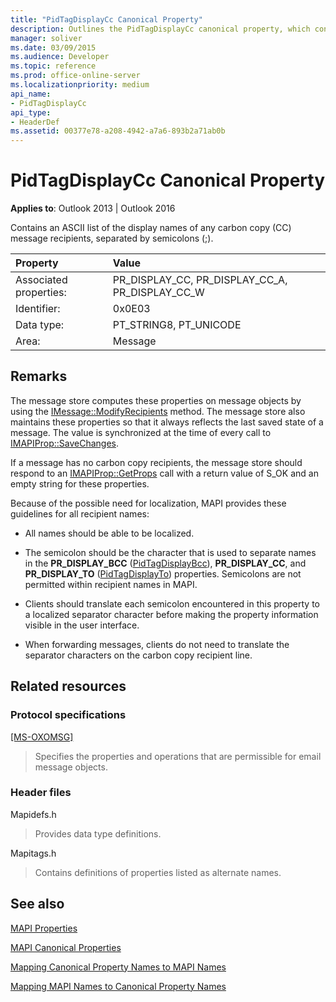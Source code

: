 ```yaml
---
title: "PidTagDisplayCc Canonical Property"
description: Outlines the PidTagDisplayCc canonical property, which contains an ASCII list of the display names of any carbon copy (CC) message recipients.
manager: soliver
ms.date: 03/09/2015
ms.audience: Developer
ms.topic: reference
ms.prod: office-online-server
ms.localizationpriority: medium
api_name:
- PidTagDisplayCc
api_type:
- HeaderDef
ms.assetid: 00377e78-a208-4942-a7a6-893b2a71ab0b
---
```


# PidTagDisplayCc Canonical Property

  
  
**Applies to**: Outlook 2013 | Outlook 2016 
  
Contains an ASCII list of the display names of any carbon copy (CC) message recipients, separated by semicolons (;). 
  
|Property |Value |
|:-----|:-----|
|Associated properties:  <br/> |PR_DISPLAY_CC, PR_DISPLAY_CC_A, PR_DISPLAY_CC_W  <br/> |
|Identifier:  <br/> |0x0E03  <br/> |
|Data type:  <br/> |PT_STRING8, PT_UNICODE  <br/> |
|Area:  <br/> |Message  <br/> |
   
## Remarks

The message store computes these properties on message objects by using the [IMessage::ModifyRecipients](imessage-modifyrecipients.md) method. The message store also maintains these properties so that it always reflects the last saved state of a message. The value is synchronized at the time of every call to [IMAPIProp::SaveChanges](imapiprop-savechanges.md). 
  
If a message has no carbon copy recipients, the message store should respond to an [IMAPIProp::GetProps](imapiprop-getprops.md) call with a return value of S_OK and an empty string for these properties. 
  
Because of the possible need for localization, MAPI provides these guidelines for all recipient names:
  
- All names should be able to be localized. 
    
- The semicolon should be the character that is used to separate names in the **PR_DISPLAY_BCC** ([PidTagDisplayBcc](pidtagdisplaybcc-canonical-property.md)), **PR_DISPLAY_CC**, and **PR_DISPLAY_TO** ([PidTagDisplayTo](pidtagdisplayto-canonical-property.md)) properties. Semicolons are not permitted within recipient names in MAPI. 
    
- Clients should translate each semicolon encountered in this property to a localized separator character before making the property information visible in the user interface. 
    
- When forwarding messages, clients do not need to translate the separator characters on the carbon copy recipient line. 
    
## Related resources

### Protocol specifications

[[MS-OXOMSG]](https://msdn.microsoft.com/library/daa9120f-f325-4afb-a738-28f91049ab3c%28Office.15%29.aspx)
  
> Specifies the properties and operations that are permissible for email message objects.
    
### Header files

Mapidefs.h
  
> Provides data type definitions.
    
Mapitags.h
  
> Contains definitions of properties listed as alternate names.
    
## See also



[MAPI Properties](mapi-properties.md)
  
[MAPI Canonical Properties](mapi-canonical-properties.md)
  
[Mapping Canonical Property Names to MAPI Names](mapping-canonical-property-names-to-mapi-names.md)
  
[Mapping MAPI Names to Canonical Property Names](mapping-mapi-names-to-canonical-property-names.md)

